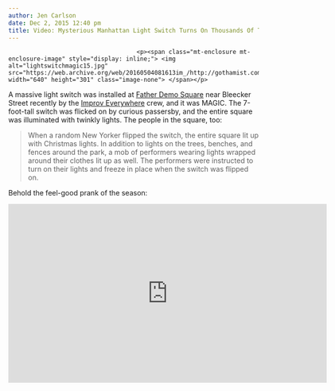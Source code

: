```yaml
---
author: Jen Carlson
date: Dec 2, 2015 12:40 pm
title: Video: Mysterious Manhattan Light Switch Turns On Thousands Of Twinkly Lights
---
```


	
										<p><span class="mt-enclosure mt-enclosure-image" style="display: inline;"> <img alt="lightswitchmagic15.jpg" src="https://web.archive.org/web/20160504081613im_/http://gothamist.com/attachments/arts_jen/lightswitchmagic15.jpg" width="640" height="301" class="image-none"> </span></p>

<p>A massive light switch was installed at <a href="https://web.archive.org/web/20160504081613/http://www.nycgovparks.org/parks/father-demo-square">Father Demo Square</a> near Bleecker Street recently by the <a href="https://web.archive.org/web/20160504081613/http://improveverywhere.com/2015/12/02/the-light-switch/">Improv Everywhere</a> crew, and it was MAGIC. The 7-foot-tall switch was flicked on by curious passersby, and the entire square was illuminated with twinkly lights. The people in the square, too:</p>

<blockquote>When a random New Yorker flipped the switch, the entire square lit up with Christmas lights. In addition to lights on the trees, benches, and fences around the park, a mob of performers wearing lights wrapped around their clothes lit up as well. The performers were instructed to turn on their lights and freeze in place when the switch was flipped on.</blockquote>

<p>Behold the feel-good prank of the season:</p>

<p><iframe width="640" height="360" src="https://web.archive.org/web/20160504081613if_/https://www.youtube.com/embed/LyAy-apGVk8?controls=0" frameborder="0" allowfullscreen></iframe></p>					
										
									
				